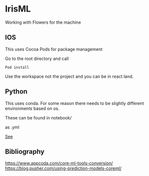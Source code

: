 # IrisML
Working with Flowers for the machine


## IOS
This uses Cocoa Pods for package management

Go to the root directory and call

    Pod install

Use the workspace not the project and you can be in react land.

## Python

This uses conda. For some reason there needs to be slightly different environments based on os.

These can be found in notebook/

as .yml


[See](https://conda.io/docs/user-guide/tasks/manage-environments.html)

## Bibliography

https://www.appcoda.com/core-ml-tools-conversion/
https://blog.pusher.com/using-prediction-models-coreml/
